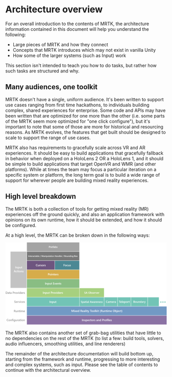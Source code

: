 # Architecture overview

For an overall introduction to the contents of MRTK, the architecture information contained in this document will help you understand the following:

- Large pieces of MRTK and how they connect
- Concepts that MRTK introduces which may not exist in vanilla Unity
- How some of the larger systems (such as Input) work

This section isn't intended to teach you how to do tasks, but rather how such tasks are structured and why.

## Many audiences, one toolkit

MRTK doesn't have a single, uniform audience. It's been written to support use cases
ranging from first time hackathons, to individuals building complex, shared experiences
for enterprise. Some code and APIs may have been written that are optimized for one more
than the other (i.e. some parts of the MRTK seem more optimized for "one click configure"),
but it's important to note that some of those are more for historical and resourcing
reasons. As MRTK evolves, the features that get built should be designed to scale to
support the range of use cases.

MRTK also has requirements to gracefully scale across VR and AR experiences. It should be easy to build applications that gracefully
fallback in behavior when deployed on a HoloLens 2 OR a HoloLens 1, and it should be
simple to build applications that target OpenVR and WMR (and other platforms). While at
times the team may focus a particular iteration on a specific system or platform, the
long term goal is to build a wide range of support for wherever people are building
mixed reality experiences.

## High level breakdown

The MRTK is both a collection of tools for getting mixed reality (MR) experiences off
the ground quickly, and also an application framework with opinions on its own runtime,
how it should be extended, and how it should be configured. 

At a high level, the MRTK can be broken down in the following ways:

![Architecture Overview Diagram](../../Documentation/Images/Architecture/MRTK_Architecture.png)

The MRTK also contains another set of grab-bag utilities that have little to no
dependencies on the rest of the MRTK (to list a few: build tools, solvers, audio
influencers, smoothing utilities, and line renderers)

The remainder of the architecture documentation will build bottom up, starting from the framework
and runtime, progressing to more interesting and complex systems, such as input. Please see the
table of contents to continue with the architectural overview.
